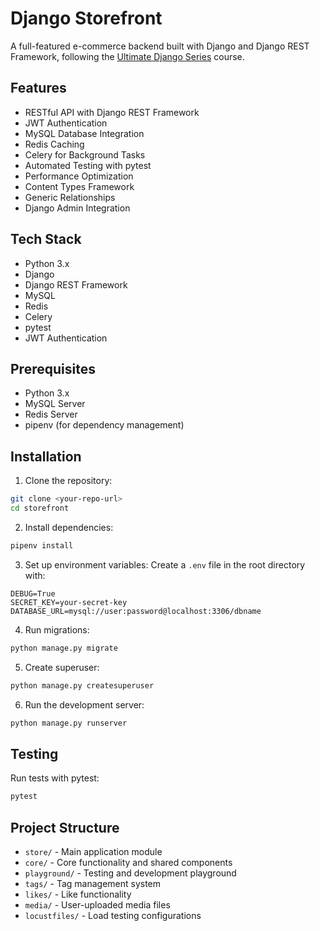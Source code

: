 # Django Storefront

A full-featured e-commerce backend built with Django and Django REST Framework, following the [Ultimate Django Series](https://codewithmosh.com/p/the-ultimate-django-series) course.

## Features

- RESTful API with Django REST Framework
- JWT Authentication
- MySQL Database Integration
- Redis Caching
- Celery for Background Tasks
- Automated Testing with pytest
- Performance Optimization
- Content Types Framework
- Generic Relationships
- Django Admin Integration

## Tech Stack

- Python 3.x
- Django
- Django REST Framework
- MySQL
- Redis
- Celery
- pytest
- JWT Authentication

## Prerequisites

- Python 3.x
- MySQL Server
- Redis Server
- pipenv (for dependency management)

## Installation

1. Clone the repository:
```bash
git clone <your-repo-url>
cd storefront
```

2. Install dependencies:
```bash
pipenv install
```

3. Set up environment variables:
Create a `.env` file in the root directory with:
```
DEBUG=True
SECRET_KEY=your-secret-key
DATABASE_URL=mysql://user:password@localhost:3306/dbname
```

4. Run migrations:
```bash
python manage.py migrate
```

5. Create superuser:
```bash
python manage.py createsuperuser
```

6. Run the development server:
```bash
python manage.py runserver
```

## Testing

Run tests with pytest:
```bash
pytest
```

## Project Structure

- `store/` - Main application module
- `core/` - Core functionality and shared components
- `playground/` - Testing and development playground
- `tags/` - Tag management system
- `likes/` - Like functionality
- `media/` - User-uploaded media files
- `locustfiles/` - Load testing configurations